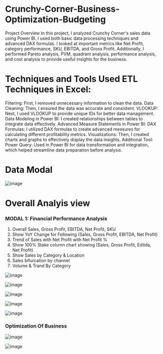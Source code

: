 # Crunchy-Corner-Business-Optimization-Budgeting
Project Overview
In this project, I analyzed Crunchy Corner's sales data using Power BI. I used both basic data processing techniques and advanced DAX formulas. I looked at important metrics like Net Profit, category performance, SKU, EBITDA, and Gross Profit. Additionally, I performed Pareto analysis, PVM, quadrant analysis, performance analysis, and cost analysis to provide useful insights for the business.

# Techniques and Tools Used ETL Techniques in Excel:
Filtering: First, I removed unnecessary information to clean the data. Data Cleaning: Then, I ensured the data was accurate and consistent.  VLOOKUP: Next, I used VLOOKUP to provide unique IDs for better data management. Data Modeling in Power BI: I created relationships between tables to integrate data effectively. Advanced Measure Statements in Power BI: DAX Formulas: I utilized DAX formulas to create advanced measures for calculating different profitability metrics. Visualizations: Then, I created charts and graphs to effectively display the data insights. Additional Tool: Power Query: Used in Power BI for data transformation and integration, which helped streamline data preparation before analysis. 

# Data Modal
![image](https://github.com/user-attachments/assets/ae830f69-5640-48ee-89af-06f43d22f6bf)

# Overall Analyis view 
###  MODAL 1:  Financial Performance Analysis
1. Overall Sales, Gross Profit, EBITDA, Net Profit, SKU
2. Show YoY Change for Following (Sales, Gross Profit, EBITDA, Net Profit)
3. Trend of Sales with Net Profit with Net Profit %
4. Show 100% Stake column chart showing (Sales, Gross Profit, Editda, Net Profit)
5. Show Sales by Category & Location
6. Sales bifurcation by channel
7. Volume & Trand By Category

![image](https://github.com/user-attachments/assets/a94fa072-92e7-4b37-99fe-967f3c69595a)


![image](https://github.com/user-attachments/assets/db0d7ae0-ae0d-4c85-b8d3-7e9fccbb26d0)


![image](https://github.com/user-attachments/assets/d3480859-6558-41f6-9dde-04065a522e3e)


![image](https://github.com/user-attachments/assets/ecfcba2c-00b3-4550-b6d1-c94d722f83ae)


![image](https://github.com/user-attachments/assets/535f3cee-9bff-4b70-89f6-76297321c9d3)


### Optimization Of Business



![image](https://github.com/user-attachments/assets/df7c2415-1877-49df-85f7-606ff3dd91ec)


![image](https://github.com/user-attachments/assets/45f4211b-55f2-4b32-b6a6-d310a7463a5f)



